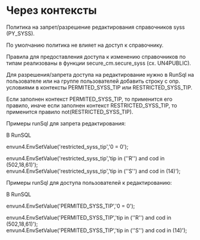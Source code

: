 # Через контексты

Политика на запрет/разрешение редактирования справочников syss \(PY\_SYSS\).

По умолчанию политика не влияет на доступ к справочнику.

Правила для предоставления доступа к изменению справочников по типам реализованы в функции secure\_cm.secure\_syss \(сх. UN4PUBLIC\).

Для разрешения/запрета доступа на редактирование нужно в RunSql на пользователе или на группе пользователей добавить строку с опр. условиями в контексты PERMITED\_SYSS\_TIP или RESTRICTED\_SYSS\_TIP.

Если заполнен контекст PERMITED\_SYSS\_TIP, то применится его правило, иначе если заполнен контекст RESTRICTED\_SYSS\_TIP, то применится правило not\(RESTRICTED\_SYSS\_TIP\).

Примеры runSql для запрета редактирования:

В RunSQL

envun4.EnvSetValue\('restricted\_syss\_tip','0 = 0'\); 

envun4.EnvSetValue\('restricted\_syss\_tip','tip in \(''R''\) and cod in \(502,18,61\)'\);  
envun4.EnvSetValue\('restricted\_syss\_tip','tip in \(''S''\) and cod in \(14\)'\);

Примеры runSql для доступа пользователей к редактированию:

В RunSQL

envun4.EnvSetValue\('PERMITED\_SYSS\_TIP','0 = 0'\); 

envun4.EnvSetValue\('PERMITED\_SYSS\_TIP','tip in \(''R''\) and cod in \(502,18,61\)'\);  
envun4.EnvSetValue\('PERMITED\_SYSS\_TIP','tip in \(''S''\) and cod in \(14\)'\);


